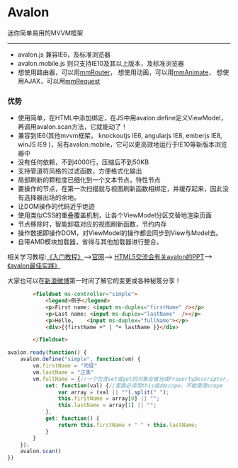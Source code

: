 
<h1>Avalon</h1>
<p>迷你简单易用的MVVM框架</p>
<hr>
<ul>
    <li>avalon.js 兼容IE6，及标准浏览器</li>
    <li>avalon.mobile.js 则只支持IE10及其以上版本，及标准浏览器</li>
    <li>想使用路由器，可以用<a href="https://github.com/RubyLouvre/mmRouter">mmRouter</a>，
想使用动画，可以用<a href="https://github.com/RubyLouvre/mmAnimate">mmAnimate</a>，
想使用AJAX，可以用<a href="https://github.com/RubyLouvre/mmRequest">mmRequest</a>
</li>
</ul>
<h3>优势</h3>
<ul>
    <li>使用简单，在HTML中添加绑定，在JS中用avalon.define定义ViewModel，再调用avalon.scan方法，它就能动了！</li>
    <li>兼容到IE6(其他mvvm框架， knockoutjs IE6, angularjs IE8, emberjs IE8, winJS IE9 )，另有avalon.mobile，它可以更高效地运行于IE10等新版本浏览器中</li>
    <li>没有任何依赖，不到4000行，压缩后不到50KB</li>
    <li>支持管道符风格的过滤函数，方便格式化输出</li>
    <li>局部刷新的颗粒度已细化到一个文本节点，特性节点</li>
    <li>要操作的节点，在第一次扫描就与视图刷新函数相绑定，并缓存起来，因此没有选择器出场的余地。</li>
    <li>让DOM操作的代码近乎绝迹</li>
    <li>使用类似CSS的重叠覆盖机制，让各个ViewModel分区交替地渲染页面</li>
    <li>节点移除时，智能卸载对应的视图刷新函数，节约内存</li>
    <li>操作数据即操作DOM，对ViewModel的操作都会同步到View与Model去。</li>
    <li>自带AMD模块加载器，省得与其他加载器进行整合。</li>
</ul>
<p>相关学习教程:<a href="http://www.cnblogs.com/rubylouvre/p/3181291.html">《入门教程》</a>--><a href="http://rubylouvre.github.io/mvvm/">官网</a>-->
<a href="http://vdisk.weibo.com/s/aMO9PyIQCnLOF/1375154475">HTML5交流会有关avalon的PPT</a>--><a href="http://www.cnblogs.com/rubylouvre/p/3385373.html">《avalon最佳实践》</a>
</p>

<p>大家也可以在<a href="http://huati.weibo.com/k/avalon%E5%BF%AB%E6%8A%A5?from=501&order=time">新浪微博</a>第一时间了解它的变更或各种秘笈分享！</p>



```html
        <fieldset ms-controller="simple">
            <legend>例子</legend>
            <p>First name: <input ms-duplex="firstName" /></p>
            <p>Last name: <input ms-duplex="lastName"  /></p>
            <p>Hello,    <input ms-duplex="fullName"></p>
            <div>{{firstName +" | "+ lastName }}</div>

        </fieldset>
```
```javascript
avalon.ready(function() {
    avalon.define("simple", function(vm) {
        vm.firstName = "司徒"
        vm.lastName = "正美"
        vm.fullName = {//一个包含set或get的对象会被当成PropertyDescriptor，
            set: function(val) {//里面必须用this指向scope，不能使用scope
                var array = (val || "").split(" ");
                this.firstName = array[0] || "";
                this.lastName = array[1] || "";
            },
            get: function() {
                return this.firstName + " " + this.lastName;
            }
        }
    });
    avalon.scan()
})
```